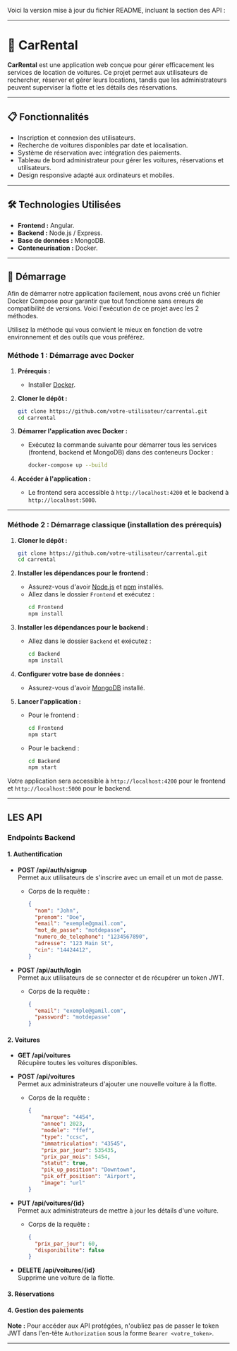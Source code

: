 Voici la version mise à jour du fichier README, incluant la section des API :

---

# 🚗 CarRental

**CarRental** est une application web conçue pour gérer efficacement les services de location de voitures. Ce projet permet aux utilisateurs de rechercher, réserver et gérer leurs locations, tandis que les administrateurs peuvent superviser la flotte et les détails des réservations.

---

## 📋 Fonctionnalités

- Inscription et connexion des utilisateurs.
- Recherche de voitures disponibles par date et localisation.
- Système de réservation avec intégration des paiements.
- Tableau de bord administrateur pour gérer les voitures, réservations et utilisateurs.
- Design responsive adapté aux ordinateurs et mobiles.

---

## 🛠️ Technologies Utilisées

- **Frontend :** Angular.
- **Backend :** Node.js / Express.
- **Base de données :** MongoDB.
- **Conteneurisation :** Docker.

---

## 🚀 Démarrage
Afin de démarrer notre application facilement, nous avons créé un fichier Docker Compose pour garantir que tout fonctionne sans erreurs de compatibilité de versions. Voici l'exécution de ce projet avec les 2 méthodes.

Utilisez la méthode qui vous convient le mieux en fonction de votre environnement et des outils que vous préférez.

### **Méthode 1 : Démarrage avec Docker**

1. **Prérequis :**
   - Installer [Docker](https://www.docker.com/products/docker-desktop).

2. **Cloner le dépôt :**
   ```bash
   git clone https://github.com/votre-utilisateur/carrental.git
   cd carrental
   ```

3. **Démarrer l'application avec Docker :**
   - Exécutez la commande suivante pour démarrer tous les services (frontend, backend et MongoDB) dans des conteneurs Docker :
     ```bash
     docker-compose up --build
     ```

4. **Accéder à l'application :**
   - Le frontend sera accessible à `http://localhost:4200` et le backend à `http://localhost:5000`.

---

### **Méthode 2 : Démarrage classique (installation des prérequis)**

1. **Cloner le dépôt :**
   ```bash
   git clone https://github.com/votre-utilisateur/carrental.git
   cd carrental
   ```

2. **Installer les dépendances pour le frontend :**
   - Assurez-vous d'avoir [Node.js](https://nodejs.org/) et [npm](https://www.npmjs.com/) installés.
   - Allez dans le dossier `Frontend` et exécutez :
     ```bash
     cd Frontend
     npm install
     ```

3. **Installer les dépendances pour le backend :**
   - Allez dans le dossier `Backend` et exécutez :
     ```bash
     cd Backend
     npm install
     ```

4. **Configurer votre base de données :**
   - Assurez-vous d'avoir [MongoDB](https://www.mongodb.com/try/download/community) installé.

5. **Lancer l'application :**
   - Pour le frontend :
     ```bash
     cd Frontend
     npm start
     ```
   - Pour le backend :
     ```bash
     cd Backend
     npm start
     ```

Votre application sera accessible à `http://localhost:4200` pour le frontend et `http://localhost:5000` pour le backend.

---

## LES API

### **Endpoints Backend**

#### **1. Authentification**
- **POST /api/auth/signup**  
  Permet aux utilisateurs de s'inscrire avec un email et un mot de passe.
  - Corps de la requête :
    ```json
    {
      "nom": "John",
      "prenom": "Doe",
      "email": "exemple@gmail.com",
      "mot_de_passe": "motdepasse",
      "numero_de_telephone": "1234567890",
      "adresse": "123 Main St",
      "cin": "14424412",
    }
    ```

- **POST /api/auth/login**  
  Permet aux utilisateurs de se connecter et de récupérer un token JWT.
  - Corps de la requête :
    ```json
    {
      "email": "exemple@gamil.com",
      "password": "motdepasse"
    }
    ```

#### **2. Voitures**
- **GET /api/voitures**  
  Récupère toutes les voitures disponibles.
  
- **POST /api/voitures**  
  Permet aux administrateurs d'ajouter une nouvelle voiture à la flotte.
  - Corps de la requête :
    ```json
    {
        "marque": "4454",
        "annee": 2023,
        "modele": "ffef",
        "type": "ccsc",
        "immatriculation": "43545",
        "prix_par_jour": 535435,
        "prix_par_mois": 5454,
        "statut": true,
        "pik_up_position": "Downtown",
        "pik_off_position": "Airport",
        "image": "url"
    }
    ```

- **PUT /api/voitures/{id}**  
  Permet aux administrateurs de mettre à jour les détails d'une voiture.
  - Corps de la requête :
    ```json
    {
      "prix_par_jour": 60,
      "disponibilite": false
    }
    ```

- **DELETE /api/voitures/{id}**  
  Supprime une voiture de la flotte.

#### **3. Réservations**

#### **4. Gestion des paiements**

**Note :** Pour accéder aux API protégées, n'oubliez pas de passer le token JWT dans l'en-tête `Authorization` sous la forme `Bearer <votre_token>`.

---
